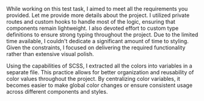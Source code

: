 
While working on this test task, I aimed to meet all the requirements you provided. Let me provide more details about the project. I utilized private routes and custom hooks to handle most of the logic, ensuring that components remain lightweight. I also devoted effort to custom type definitions to ensure strong typing throughout the project. Due to the limited time available, I couldn't dedicate a significant amount of time to styling. Given the constraints, I focused on delivering the required functionality rather than extensive visual polish.


Using the capabilities of SCSS, I extracted all the colors into variables in a separate file. This practice allows for better organization and reusability of color values throughout the project. By centralizing color variables, it becomes easier to make global color changes or ensure consistent usage across different components and styles.


